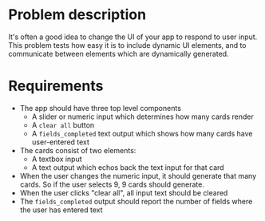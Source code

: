 # Problem description
It's often a good idea to change the UI of your app to respond to user input.
This problem tests how easy it is to include dynamic UI elements, and to communicate between elements which are dynamically generated.

# Requirements

- The app should have three top level components
    - A slider or numeric input which determines how many cards render
    - A `clear all` button
    - A `fields_completed` text output which shows how many cards have user-entered text
- The cards consist of two elements:
    - A textbox input 
    - A text output which echos back the text input for that card
- When the user changes the numeric input, it should generate that many cards. So if the user selects 9, 9 cards should generate. 
- When the user clicks "clear all", all input text should be cleared
- The `fields_completed` output should report the number of fields where the user has entered text